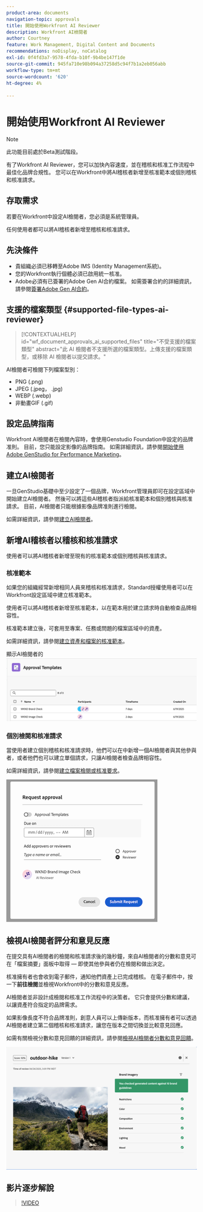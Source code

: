 ```yaml
---
product-area: documents
navigation-topic: approvals
title: 開始使用Workfront AI Reviewer
description: Workfront AI檢閱者
author: Courtney
feature: Work Management, Digital Content and Documents
recommendations: noDisplay, noCatalog
exl-id: 0f4fd3a7-9578-4fda-b10f-9b4be147f1de
source-git-commit: 945fa710e98b094a37258d5c94f7b1a2eb056abb
workflow-type: tm+mt
source-wordcount: '620'
ht-degree: 4%

---
```


# 開始使用Workfront AI Reviewer

>[!NOTE]
>
>此功能目前處於Beta測試階段。

有了Workfront AI Reviewer，您可以加快內容速度，並在稽核和核准工作流程中最佳化品牌合規性。 您可以在Workfront中將AI稽核者新增至核准範本或個別稽核和核准請求。

## 存取需求

若要在Workfront中設定AI檢閱者，您必須是系統管理員。

任何使用者都可以將AI稽核者新增至稽核和核准請求。


## 先決條件

* 貴組織必須已移轉至Adobe IMS (Identity Management系統)。
* 您的Workfront執行個體必須已啟用統一核准。
* Adobe必須有已簽署的Adobe Gen AI合約檔案。
如需簽署合約的詳細資訊，請參閱[簽署Adobe Gen AI合約](/help/quicksilver/workfront-basics/ai-assistant/ai-assistant-overview.md#sign-the-adobe-gen-ai-agreement)。


## 支援的檔案類型 {#supported-file-types-ai-reviewer}

>[!CONTEXTUALHELP]
>id="wf_document_approvals_ai_supported_files"
>title="不受支援的檔案類型"
>abstract="此 AI 檢閱者不支援所選的檔案類型。上傳支援的檔案類型，或移除 AI 檢閱者以提交請求。"

AI檢閱者可檢閱下列檔案型別：

* PNG (.png)
* JPEG (.jpeg， .jpg)
* WEBP (.webp)
* 非動畫GIF (.gif)

## 設定品牌指南

Workfront AI檢閱者在檢閱內容時，會使用Genstudio Foundation中設定的品牌准則。 目前，您只能設定影像的品牌指南。 如需詳細資訊，請參閱[開始使用Adobe GenStudio for Performance Marketing](https://experienceleague.adobe.com/en/docs/genstudio-for-performance-marketing/user-guide/get-started)。


## 建立AI檢閱者

一旦GenStudio基礎中至少設定了一個品牌，Workfront管理員即可在設定區域中開始建立AI檢閱者。 然後可以將這些AI稽核者指派給核准範本和個別稽核與核准請求。 目前，AI檢閱者只能根據影像品牌准則進行檢閱。

如需詳細資訊，請參閱[建立AI檢閱者](/help/quicksilver/review-and-approve-work/document-reviews-and-approvals/set-up-ai-reviewer.md)。

## 新增AI稽核者以稽核和核准請求

使用者可以將AI稽核者新增至現有的核准範本或個別稽核與核准請求。

### 核准範本

如果您的組織經常新增相同人員來稽核和核准請求，Standard授權使用者可以在Workfront設定區域中建立核准範本。

使用者可以將AI稽核者新增至核准範本，以在範本用於建立請求時自動檢查品牌相容性。

核准範本建立後，可套用至專案、任務或問題的檔案區域中的資產。

如需詳細資訊，請參閱[建立資產和檔案的核准範本](/help/quicksilver/review-and-approve-work/document-reviews-and-approvals/manage-document-approvals/create-approval-template.md)。

顯示AI檢閱者的![範本清單](assets/ai-review-templates.png)

### 個別檢閱和核准請求

當使用者建立個別稽核和核准請求時，他們可以在中新增一個AI檢閱者與其他參與者，或者他們也可以建立單個請求，只讓AI檢閱者檢查品牌相容性。

如需詳細資訊，請參閱[建立檔案檢閱或核准要求](/help/quicksilver/review-and-approve-work/document-reviews-and-approvals/manage-document-approvals/create-a-document-approval.md)。


![AI稽核者已新增至個別核准請求](assets/ad-ai-reviewer-to-request.png)

## 檢視AI檢閱者評分和意見反應

在提交具有AI檢閱者的檢閱和核准請求後的幾秒鐘，來自AI檢閱者的分數和意見可在「檔案摘要」面板中取得 — 即使其他參與者仍在檢閱和做出決定。

核准擁有者也會收到電子郵件，通知他們資產上已完成稽核。 在電子郵件中，按一下&#x200B;**前往檢閱**&#x200B;並檢視Workfront中的分數和意見反應。

AI檢閱者並非設計成檢閱和核准工作流程中的決策者。 它只會提供分數和建議，以讓資產符合指定的品牌需求。

如果影像長度不符合品牌准則，創意人員可以上傳新版本，而核准擁有者可以透過AI檢閱者建立第二個稽核和核准請求，讓您在版本之間切換並比較意見回應。

如需有關檢視分數和意見回饋的詳細資訊，請參閱[檢視AI檢閱者分數和意見回饋](/help/quicksilver/review-and-approve-work/document-reviews-and-approvals/view-ai-reviewer-feedback.md)。


![AI檢閱者意見](assets/ai-reviewer-feedback.png)


## 影片逐步解說

>[!VIDEO](https://video.tv.adobe.com/v/3470847/)